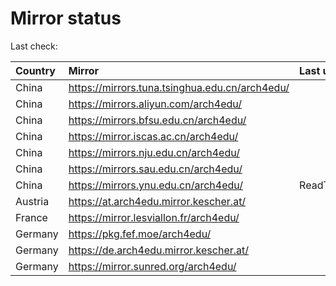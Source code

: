<script src="./time.js"></script>
# Mirror status
Last check: <script type="text/javascript">localize(1680531432.4549007);</script>

|Country|Mirror|Last update|
|:------|:-----|:----------|
|China|https://mirrors.tuna.tsinghua.edu.cn/arch4edu/|<script type="text/javascript">localize(1680460050);</script>|
|China|https://mirrors.aliyun.com/arch4edu/|<script type="text/javascript">localize(1680416921);</script>|
|China|https://mirrors.bfsu.edu.cn/arch4edu/|<script type="text/javascript">localize(1680460050);</script>|
|China|https://mirror.iscas.ac.cn/arch4edu/|<script type="text/javascript">localize(1680460050);</script>|
|China|https://mirrors.nju.edu.cn/arch4edu/|<script type="text/javascript">localize(1680460050);</script>|
|China|https://mirrors.sau.edu.cn/arch4edu/|<script type="text/javascript">localize(1673850842);</script>|
|China|https://mirrors.ynu.edu.cn/arch4edu/|ReadTimeout|
|Austria|https://at.arch4edu.mirror.kescher.at/|<script type="text/javascript">localize(1680460050);</script>|
|France|https://mirror.lesviallon.fr/arch4edu/|<script type="text/javascript">localize(1680460050);</script>|
|Germany|https://pkg.fef.moe/arch4edu/|<script type="text/javascript">localize(1680460050);</script>|
|Germany|https://de.arch4edu.mirror.kescher.at/|<script type="text/javascript">localize(1680460050);</script>|
|Germany|https://mirror.sunred.org/arch4edu/|<script type="text/javascript">localize(1680460050);</script>|

<script src="./tablefilter/tablefilter.js"></script>
<script src="./table.js"></script>